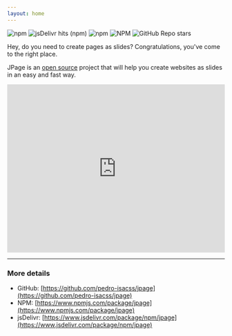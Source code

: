 ```yaml
---
layout: home
---
```


![npm](https://img.shields.io/npm/v/jpage?style=flat-square&label=version) ![jsDelivr hits (npm)](https://img.shields.io/jsdelivr/npm/hy/jpage?style=flat-square) ![npm](https://img.shields.io/npm/dt/jpage?label=npm&style=flat-square) ![NPM](https://img.shields.io/npm/l/jpage?style=flat-square) ![GitHub Repo stars](https://img.shields.io/github/stars/pedro-isacss/jpage?style=flat-square)

Hey, do you need to create pages as slides? Congratulations, you've come to the right place. 

JPage is an [open source](https://github.com/pedro-isacss/jpage) project that will help you create websites as slides in an easy and fast way.

<iframe height="390" style="width: 100%;" scrolling="no" title="JPage" src="https://codepen.io/ss-pedroisac/embed/wvPGqPV?default-tab=html%2Cresult&editable=true&theme-id=dark" frameborder="no" loading="lazy" allowtransparency="true" allowfullscreen="true">
  See the Pen <a href="https://codepen.io/ss-pedroisac/pen/wvPGqPV">
  JPage</a> by Pedro Isac (<a href="https://codepen.io/ss-pedroisac">@ss-pedroisac</a>)
  on <a href="https://codepen.io">CodePen</a>.
</iframe>

* * *

### More details

<!-- - Contact: [contact@psoft.me](mailto:contact@psoft.me) -->
- GitHub: [https://github.com/pedro-isacss/jpage](https://github.com/pedro-isacss/jpage)
- NPM: [https://www.npmjs.com/package/jpage](https://www.npmjs.com/package/jpage)
- jsDelivr: [https://www.jsdelivr.com/package/npm/jpage](https://www.jsdelivr.com/package/npm/jpage)